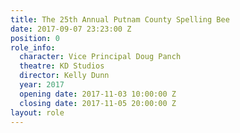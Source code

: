 ```yaml
---
title: The 25th Annual Putnam County Spelling Bee
date: 2017-09-07 23:23:00 Z
position: 0
role_info:
  character: Vice Principal Doug Panch
  theatre: KD Studios
  director: Kelly Dunn
  year: 2017
  opening date: 2017-11-03 10:00:00 Z
  closing date: 2017-11-05 20:00:00 Z
layout: role
---
```


